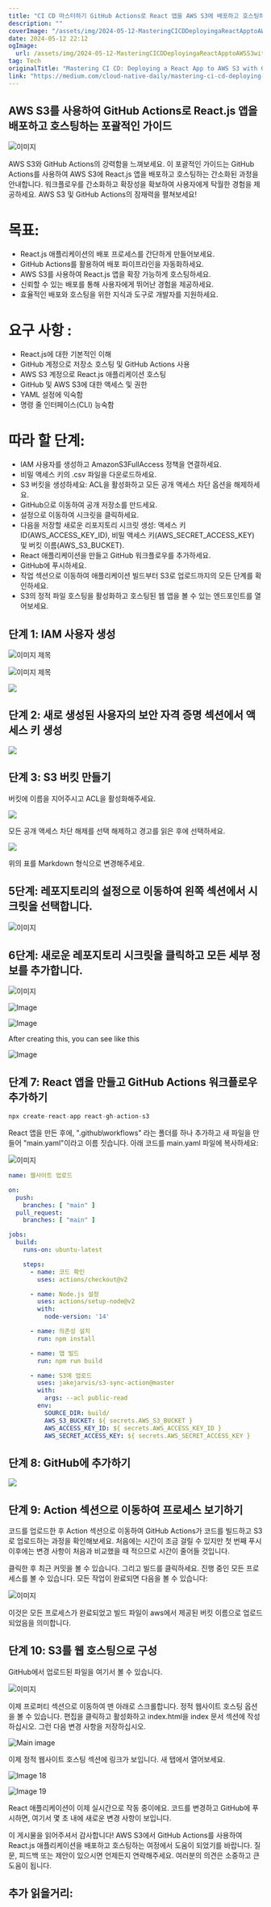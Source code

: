 ```yaml
---
title: "CI CD 마스터하기 GitHub Actions로 React 앱을 AWS S3에 배포하고 호스팅하기"
description: ""
coverImage: "/assets/img/2024-05-12-MasteringCICDDeployingaReactApptoAWSS3withGitHubActionsandHostingIt_0.png"
date: 2024-05-12 22:12
ogImage: 
  url: /assets/img/2024-05-12-MasteringCICDDeployingaReactApptoAWSS3withGitHubActionsandHostingIt_0.png
tag: Tech
originalTitle: "Mastering CI CD: Deploying a React App to AWS S3 with GitHub Actions and Hosting It"
link: "https://medium.com/cloud-native-daily/mastering-ci-cd-deploying-a-react-js-app-to-aws-s3-with-github-actions-and-hosting-it-b1ce82360331"
---
```



## AWS S3를 사용하여 GitHub Actions로 React.js 앱을 배포하고 호스팅하는 포괄적인 가이드

![이미지](/assets/img/2024-05-12-MasteringCICDDeployingaReactApptoAWSS3withGitHubActionsandHostingIt_0.png)

AWS S3와 GitHub Actions의 강력함을 느껴보세요. 이 포괄적인 가이드는 GitHub Actions를 사용하여 AWS S3에 React.js 앱을 배포하고 호스팅하는 간소화된 과정을 안내합니다. 워크플로우를 간소화하고 확장성을 확보하여 사용자에게 탁월한 경험을 제공하세요. AWS S3 및 GitHub Actions의 잠재력을 펼쳐보세요!

# 목표:



- React.js 애플리케이션의 배포 프로세스를 간단하게 만들어보세요.
- GitHub Actions를 활용하여 배포 파이프라인을 자동화하세요.
- AWS S3를 사용하여 React.js 앱을 확장 가능하게 호스팅하세요.
- 신뢰할 수 있는 배포를 통해 사용자에게 뛰어난 경험을 제공하세요.
- 효율적인 배포와 호스팅을 위한 지식과 도구로 개발자를 지원하세요.

# 요구 사항 :

- React.js에 대한 기본적인 이해
- GitHub 계정으로 저장소 호스팅 및 GitHub Actions 사용
- AWS S3 계정으로 React.js 애플리케이션 호스팅
- GitHub 및 AWS S3에 대한 액세스 및 권한
- YAML 설정에 익숙함
- 명령 줄 인터페이스(CLI) 능숙함

# 따라 할 단계:



- IAM 사용자를 생성하고 AmazonS3FullAccess 정책을 연결하세요.
- 비밀 액세스 키의 .csv 파일을 다운로드하세요.
- S3 버킷을 생성하세요: ACL을 활성화하고 모든 공개 액세스 차단 옵션을 해제하세요.
- GitHub으로 이동하여 공개 저장소를 만드세요.
- 설정으로 이동하여 시크릿을 클릭하세요.
- 다음을 저장할 새로운 리포지토리 시크릿 생성: 액세스 키 ID(AWS_ACCESS_KEY_ID), 비밀 액세스 키(AWS_SECRET_ACCESS_KEY) 및 버킷 이름(AWS_S3_BUCKET).
- React 애플리케이션을 만들고 GitHub 워크플로우를 추가하세요.
- GitHub에 푸시하세요.
- 작업 섹션으로 이동하여 애플리케이션 빌드부터 S3로 업로드까지의 모든 단계를 확인하세요.
- S3의 정적 파일 호스팅을 활성화하고 호스팅된 웹 앱을 볼 수 있는 엔드포인트를 열어보세요.

## 단계 1: IAM 사용자 생성

![이미지 제목](/assets/img/2024-05-12-MasteringCICDDeployingaReactApptoAWSS3withGitHubActionsandHostingIt_1.png)

![이미지 제목](/assets/img/2024-05-12-MasteringCICDDeployingaReactApptoAWSS3withGitHubActionsandHostingIt_2.png)



<img src="/assets/img/2024-05-12-MasteringCICDDeployingaReactApptoAWSS3withGitHubActionsandHostingIt_3.png" />

## 단계 2: 새로 생성된 사용자의 보안 자격 증명 섹션에서 액세스 키 생성

<img src="/assets/img/2024-05-12-MasteringCICDDeployingaReactApptoAWSS3withGitHubActionsandHostingIt_4.png" />

## 단계 3: S3 버킷 만들기



버킷에 이름을 지어주시고 ACL을 활성화해주세요.

<img src="/assets/img/2024-05-12-MasteringCICDDeployingaReactApptoAWSS3withGitHubActionsandHostingIt_5.png" />

모든 공개 액세스 차단 해제를 선택 해제하고 경고를 읽은 후에 선택하세요.

<img src="/assets/img/2024-05-12-MasteringCICDDeployingaReactApptoAWSS3withGitHubActionsandHostingIt_6.png" />



위의 표를 Markdown 형식으로 변경해주세요.



## 5단계: 레포지토리의 설정으로 이동하여 왼쪽 섹션에서 시크릿을 선택합니다.

![이미지](/assets/img/2024-05-12-MasteringCICDDeployingaReactApptoAWSS3withGitHubActionsandHostingIt_8.png)

## 6단계: 새로운 레포지토리 시크릿을 클릭하고 모든 세부 정보를 추가합니다.

![이미지](/assets/img/2024-05-12-MasteringCICDDeployingaReactApptoAWSS3withGitHubActionsandHostingIt_9.png)




![Image](/assets/img/2024-05-12-MasteringCICDDeployingaReactApptoAWSS3withGitHubActionsandHostingIt_10.png)

![Image](/assets/img/2024-05-12-MasteringCICDDeployingaReactApptoAWSS3withGitHubActionsandHostingIt_11.png)

After creating this, you can see like this

![Image](/assets/img/2024-05-12-MasteringCICDDeployingaReactApptoAWSS3withGitHubActionsandHostingIt_12.png)



## 단계 7: React 앱을 만들고 GitHub Actions 워크플로우 추가하기

```js
npx create-react-app react-gh-action-s3
```

React 앱을 만든 후에, ".github\workflows" 라는 폴더를 하나 추가하고 새 파일을 만들어 "main.yaml"이라고 이름 짓습니다. 아래 코드를 main.yaml 파일에 복사하세요:

![이미지](/assets/img/2024-05-12-MasteringCICDDeployingaReactApptoAWSS3withGitHubActionsandHostingIt_13.png)




```yaml
name: 웹사이트 업로드

on:
  push:
    branches: [ "main" ]
  pull_request:
    branches: [ "main" ]

jobs:
  build:
    runs-on: ubuntu-latest

    steps:
      - name: 코드 확인
        uses: actions/checkout@v2

      - name: Node.js 설정
        uses: actions/setup-node@v2
        with:
          node-version: '14'

      - name: 의존성 설치
        run: npm install

      - name: 앱 빌드
        run: npm run build

      - name: S3에 업로드
        uses: jakejarvis/s3-sync-action@master
        with:
          args: --acl public-read
        env:
          SOURCE_DIR: build/
          AWS_S3_BUCKET: ${ secrets.AWS_S3_BUCKET }
          AWS_ACCESS_KEY_ID: ${ secrets.AWS_ACCESS_KEY_ID }
          AWS_SECRET_ACCESS_KEY: ${ secrets.AWS_SECRET_ACCESS_KEY }
```

## 단계 8: GitHub에 추가하기

<img src="/assets/img/2024-05-12-MasteringCICDDeployingaReactApptoAWSS3withGitHubActionsandHostingIt_14.png" />

## 단계 9: Action 섹션으로 이동하여 프로세스 보기하기



코드를 업로드한 후 Action 섹션으로 이동하여 GitHub Actions가 코드를 빌드하고 S3로 업로드하는 과정을 확인해보세요. 처음에는 시간이 조금 걸릴 수 있지만 첫 번째 푸시 이후에는 변경 사항이 처음과 비교했을 때 적으므로 시간이 줄어들 것입니다.

클릭한 후 최근 커밋을 볼 수 있습니다. 그리고 빌드를 클릭하세요. 진행 중인 모든 프로세스를 볼 수 있습니다. 모든 작업이 완료되면 다음을 볼 수 있습니다:

![이미지](/assets/img/2024-05-12-MasteringCICDDeployingaReactApptoAWSS3withGitHubActionsandHostingIt_15.png)

이것은 모든 프로세스가 완료되었고 빌드 파일이 aws에서 제공된 버킷 이름으로 업로드되었음을 의미합니다.



## 단계 10: S3를 웹 호스팅으로 구성

GitHub에서 업로드된 파일을 여기서 볼 수 있습니다.

![이미지](/assets/img/2024-05-12-MasteringCICDDeployingaReactApptoAWSS3withGitHubActionsandHostingIt_16.png)

이제 프로퍼티 섹션으로 이동하여 맨 아래로 스크롤합니다. 정적 웹사이트 호스팅 옵션을 볼 수 있습니다. 편집을 클릭하고 활성화하고 index.html을 index 문서 섹션에 작성하십시오. 그런 다음 변경 사항을 저장하십시오.



![Main image](/assets/img/2024-05-12-MasteringCICDDeployingaReactApptoAWSS3withGitHubActionsandHostingIt_17.png)

이제 정적 웹사이트 호스팅 섹션에 링크가 보입니다. 새 탭에서 열어보세요.

![Image 18](/assets/img/2024-05-12-MasteringCICDDeployingaReactApptoAWSS3withGitHubActionsandHostingIt_18.png)

![Image 19](/assets/img/2024-05-12-MasteringCICDDeployingaReactApptoAWSS3withGitHubActionsandHostingIt_19.png)



React 애플리케이션이 이제 실시간으로 작동 중이에요. 코드를 변경하고 GitHub에 푸시하면, 여기서 몇 초 내에 새로운 변경 사항이 보입니다.

이 게시물을 읽어주셔서 감사합니다! AWS S3에서 GitHub Actions를 사용하여 React.js 애플리케이션을 배포하고 호스팅하는 여정에서 도움이 되었기를 바랍니다. 질문, 피드백 또는 제안이 있으시면 언제든지 연락해주세요. 여러분의 의견은 소중하고 큰 도움이 됩니다.

## 추가 읽을거리: